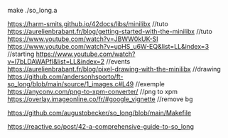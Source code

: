 make 
./so_long.a

https://harm-smits.github.io/42docs/libs/minilibx //tuto
https://aurelienbrabant.fr/blog/getting-started-with-the-minilibx //tuto
https://www.youtube.com/watch?v=JBWW0kUK-SI
https://www.youtube.com/watch?v=upHS_u6W-EQ&list=LL&index=3 //starting
https://www.youtube.com/watch?v=l7bLDAWAPfI&list=LL&index=2 //events
https://aurelienbrabant.fr/blog/pixel-drawing-with-the-minilibx //drawing
https://github.com/andersonhsporto/ft-so_long/blob/main/source/1_images.c#L49 //exemple
https://anyconv.com/png-to-xpm-converter/ //png to xpm
https://overlay.imageonline.co/fr/#google_vignette //remove bg

https://github.com/augustobecker/so_long/blob/main/Makefile

https://reactive.so/post/42-a-comprehensive-guide-to-so_long